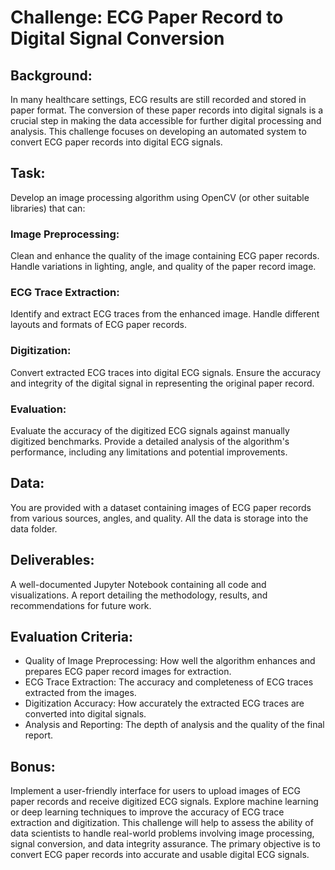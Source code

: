# Challenge: ECG Paper Record to Digital Signal Conversion
## Background:
In many healthcare settings, ECG results are still recorded and stored in paper format. The conversion of these paper records into digital signals is a crucial step in making the data accessible for further digital processing and analysis. This challenge focuses on developing an automated system to convert ECG paper records into digital ECG signals.

## Task:
Develop an image processing algorithm using OpenCV (or other suitable libraries) that can:

### Image Preprocessing:

Clean and enhance the quality of the image containing ECG paper records.
Handle variations in lighting, angle, and quality of the paper record image.
### ECG Trace Extraction:

Identify and extract ECG traces from the enhanced image.
Handle different layouts and formats of ECG paper records.
### Digitization:

Convert extracted ECG traces into digital ECG signals.
Ensure the accuracy and integrity of the digital signal in representing the original paper record.
### Evaluation:

Evaluate the accuracy of the digitized ECG signals against manually digitized benchmarks.
Provide a detailed analysis of the algorithm's performance, including any limitations and potential improvements.
## Data:
You are provided with a dataset containing images of ECG paper records from various sources, angles, and quality. All the data is storage into the data folder.

## Deliverables:
A well-documented Jupyter Notebook containing all code and visualizations.
A report detailing the methodology, results, and recommendations for future work.
## Evaluation Criteria:
- Quality of Image Preprocessing: How well the algorithm enhances and prepares ECG paper record images for extraction.
- ECG Trace Extraction: The accuracy and completeness of ECG traces extracted from the images.
- Digitization Accuracy: How accurately the extracted ECG traces are converted into digital signals.
- Analysis and Reporting: The depth of analysis and the quality of the final report.
## Bonus:
Implement a user-friendly interface for users to upload images of ECG paper records and receive digitized ECG signals.
Explore machine learning or deep learning techniques to improve the accuracy of ECG trace extraction and digitization.
This challenge will help to assess the ability of data scientists to handle real-world problems involving image processing, signal conversion, and data integrity assurance. The primary objective is to convert ECG paper records into accurate and usable digital ECG signals.